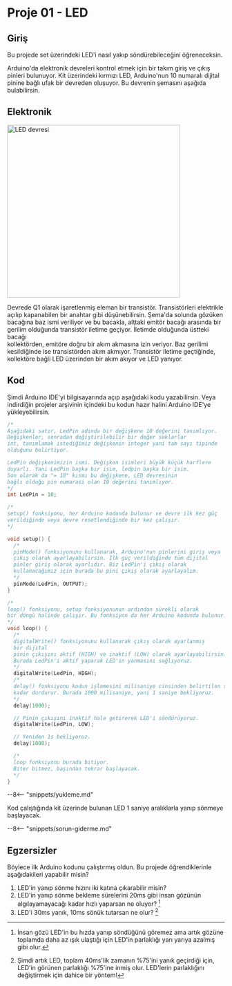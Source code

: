 # Proje 01 - LED

## Giriş

Bu projede set üzerindeki LED'i nasıl yakıp söndürebileceğini öğreneceksin.

Arduino'da elektronik devreleri kontrol etmek için bir takım giriş ve 
çıkış pinleri bulunuyor. Kit üzerindeki kırmızı LED, Arduino'nun 10 numaralı 
dijital pinine bağlı ufak bir devreden oluşuyor. Bu devrenin şemasını aşağıda
bulabilirsin.

## Elektronik

<img src="../images/LED.svg" alt="LED devresi" style="height: 400px;">

Devrede Q1 olarak işaretlenmiş eleman bir transistör. Transistörleri elektrikle 
açılıp kapanabilen bir anahtar gibi düşünebilirsin. Şema'da solunda gözüken 
bacağına baz ismi veriliyor ve bu bacakla, alttaki emitör bacağı arasında bir 
gerilim olduğunda transistör iletime geçiyor. İletimde olduğunda üstteki bacağı  
kollektörden, emitöre doğru bir akım akmasına izin veriyor. Baz gerilimi 
kesildiğinde ise transistörden akım akmıyor. Transistör iletime geçtiğinde, 
kollektöre bağli LED üzerinden bir akım akıyor ve LED yanıyor.

## Kod

Şimdi Arduino IDE'yi bilgisayarında açıp aşağıdaki kodu yazabilirsin. Veya indirdiğin projeler arşivinin içindeki bu kodun hazır halini Arduino IDE'ye yükleyebilirsin.

``` c
/* 
Aşağıdaki satır, LedPin adında bir değişkene 10 değerini tanımlıyor.
Değişkenler, sonradan değiştirilebilir bir değer saklarlar
int, tanımlamak istediğimiz değişkenin integer yani tam sayı tipinde
olduğunu belirtiyor. 

LedPin değişkenimizin ismi. Değişken isimleri büyük küçük harflere 
duyarlı. Yani LedPin başka bir isim, ledpin başka bir isim.
Son olarak da "= 10" kısmı bu değişkene, LED devresinin
bağlı olduğu pin numarasi olan 10 değerini tanımlıyor. 
*/
int LedPin = 10;

/*
setup() fonksiyonu, her Arduino kodunda bulunur ve devre ilk kez güç
verildiğinde veya devre resetlendiğinde bir kez çalışır.
*/

void setup() {
  /* 
  pinMode() fonksiyonunu kullanarak, Arduino'nun pinlerini giriş veya 
  çıkış olarak ayarlayabilirsin. İlk güç verildiğinde tüm dijital 
  pinler giriş olarak ayarlıdır. Biz LedPin'i çıkış olarak 
  kullanacağımız için burada bu pini çıkış olarak ayarlayalım.
  */
  pinMode(LedPin, OUTPUT);
}

/*
loop() fonksiyonu, setup fonksiyonunun ardından sürekli olarak 
bir döngü halinde çalışır. Bu fonksiyon da her Arduino kodunda bulunur.
*/
void loop() {
  /*
  digitalWrite() fonksiyonunu kullanarak çıkış olarak ayarlanmış 
  bir dijital
  pinin çıkışını aktif (HIGH) ve inaktif (LOW) olarak ayarlayabilirsin.
  Burada LedPin'i aktif yaparak LED'in yanmasını sağlıyoruz.
  */
  digitalWrite(LedPin, HIGH);
  /*
  delay() fonksiyonu kodun işlemesini milisaniye cinsinden belirtilen süre
  kadar durdurur. Burada 1000 milisaniye, yani 1 saniye bekliyoruz.
  */
  delay(1000);

  // Pinin çıkışını inaktif hale getirerek LED'i söndürüyoruz.
  digitalWrite(LedPin, LOW);

  // Yeniden 1s bekliyoruz.
  delay(1000);

  /*
  loop fonksiyonu burada bitiyor. 
  Biter bitmez, başından tekrar başlayacak.
  */
}
```

--8<-- "snippets/yukleme.md"

Kod çalıştığında kit üzerinde bulunan LED 1 saniye aralıklarla yanıp 
sönmeye başlayacak. 

--8<-- "snippets/sorun-giderme.md"

## Egzersizler

Böylece ilk Arduino kodunu çalıştırmış oldun. Bu projede öğrendiklerinle
aşağıdakileri yapabilir misin?

1. LED'in yanıp sönme hızını iki katına çıkarabilir misin?
2. LED'in yanıp sönme bekleme sürelerini 20ms gibi insan gözünün algılayamayacağı
  kadar hızlı yaparsan ne oluyor? [^1]
3. LED'i 30ms yanık, 10ms sönük tutarsan ne olur? [^2]

[^1]: 
    İnsan gözü LED'in bu hızda yanıp söndüğünü göremez ama artık gözüne toplamda 
    daha az ışık ulaştığı için LED'in parlaklığı yarı yarıya azalmış gibi olur.
[^2]:
    Şimdi artık LED, toplam 40ms'lik zamanın %75'ini yanık geçirdiği için, 
    LED'in görünen parlaklığı %75'ine inmiş olur. LED'lerin parlaklığını 
    değiştirmek için dahice bir yöntem!


